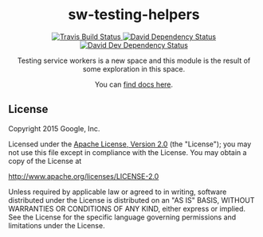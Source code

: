 <h1 align="center">sw-testing-helpers</h1>

<p align="center">
  <a href="https://travis-ci.org/GoogleChrome/sw-testing-helpers">
    <img src="https://travis-ci.org/GoogleChrome/sw-testing-helpers.svg?branch=master" alt="Travis Build Status" />
  </a>
  <a href="https://david-dm.org/GoogleChrome/sw-testing-helpers">
    <img src="https://david-dm.org/GoogleChrome/sw-testing-helpers.svg" alt="David Dependency Status" />
  </a>
  <a href="https://david-dm.org/GoogleChrome/sw-testing-helpers#info=devDependencies">
    <img src="https://david-dm.org/GoogleChrome/sw-testing-helpers/dev-status.svg" alt="David Dev Dependency Status" />
  </a>
</p>

<p align="center">
Testing service workers is a new space and this module is the result of some
exploration in this space.
</p>

<p align="center">
You can <a href="http://googlechrome.github.io/sw-testing-helpers/">find docs here</a>.
</p>

## License

Copyright 2015 Google, Inc.

Licensed under the [Apache License, Version 2.0](LICENSE) (the "License");
you may not use this file except in compliance with the License. You may
obtain a copy of the License at

   http://www.apache.org/licenses/LICENSE-2.0

Unless required by applicable law or agreed to in writing, software
distributed under the License is distributed on an "AS IS" BASIS,
WITHOUT WARRANTIES OR CONDITIONS OF ANY KIND, either express or implied.
See the License for the specific language governing permissions and
limitations under the License.
